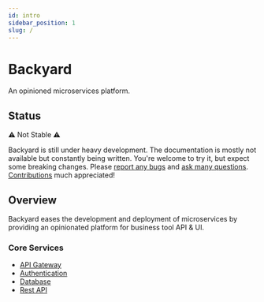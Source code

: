 ```yaml
---
id: intro
sidebar_position: 1
slug: /
---
```


# Backyard

An opinioned microservices platform.

## Status
:warning: Not Stable :warning:

Backyard is still under heavy development. The documentation is mostly not available but constantly being written. You're welcome to try it, but expect some breaking changes. Please [report any bugs](https://github.com/elwood-technology/backyard/issues/new/choose) and [ask many questions](https://github.com/elwood-technology/backyard/discussions). [Contributions](https://github.com/elwood-technology/backyard#contributing) much appreciated!

## Overview
Backyard eases the development and deployment of microservices by providing an opinionated platform for business tool API & UI.

### Core Services
- [API Gateway](./packages/service/kong)
- [Authentication](./packages/service/gotrue)
- [Database](./packages/service/postgres)
- [Rest API](./packages/service/postgrest)
